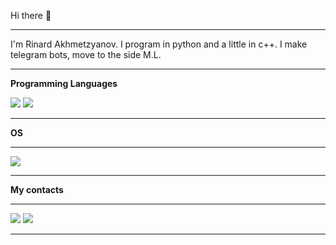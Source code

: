 <p class="center">Hi there 👋</p>

___
I'm Rinard Akhmetzyanov.
I program in python and a little in c++. I make telegram bots, move to the side
M.L.

  
___

__Programming Languages__

<img src="https://img.shields.io/badge/python-000000?style=for-the-badge&logo=python&logoColor=00FFFF"/>
<img src="https://img.shields.io/badge/++-000000?style=for-the-badge&logo=c&logoColor=00FFFF"/>

___
__OS__
___
<img src="https://img.shields.io/badge/Windows-000000?style=for-the-badge&logo=Windows&logoColor=00FFFF"/>

___

__My contacts__
___
[<img src="https://img.shields.io/badge/_Telegram_-000000?style=for-the-badge&logo=Telegram&logoColor=00FFFF"/>](https://t.me/rinardahm)
[<img src="https://img.shields.io/badge/_Telegram_-000000?style=for-the-badge&logo=Telegram&logoColor=00FFFF"/>](https://t.me/rinardahm)
___

